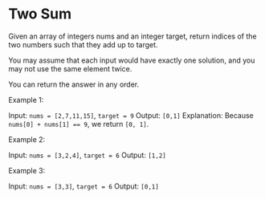 # Two Sum
Given an array of integers nums and an integer target, return indices of the two numbers such that they add up to target.

You may assume that each input would have exactly one solution, and you may not use the same element twice.

You can return the answer in any order.

Example 1:

Input: `nums = [2,7,11,15]`, `target = 9`
Output: `[0,1]`
Explanation: Because `nums[0] + nums[1] == 9`, we return `[0, 1]`.

Example 2:

Input: `nums = [3,2,4]`, `target = 6`
Output: `[1,2]`

Example 3:

Input: `nums = [3,3]`, `target = 6`
Output: `[0,1]`
